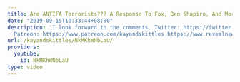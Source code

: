 ```yaml
---
title: Are ANTIFA Terrorists??? A Response To Fox, Ben Shapiro, And More
date: "2019-09-15T10:33:44+08:00"
description: 'I look forward to the comments. Twitter: https://twitter.com/kayandskittles
  Patreon: https://www.patreon.com/kayandskittles https://www.revealnews.org/article/home-is-where-the-hate-is/'
url: /kayandskittles/NkMKhWNbLaU/
providers:
  youtube:
    id: NkMKhWNbLaU
type: video
---
```

